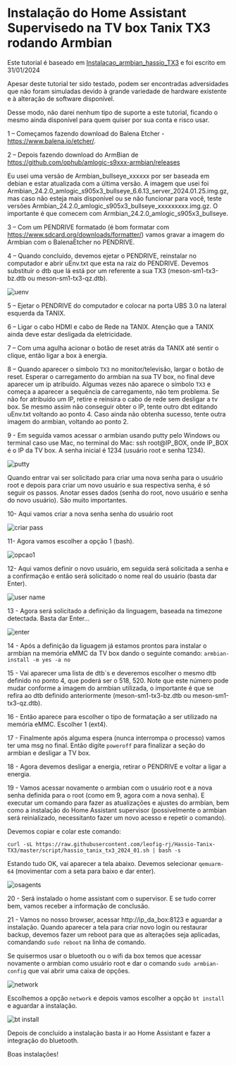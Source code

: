 # Instalação do Home Assistant Supervisedo na TV box Tanix TX3 rodando Armbian

Este tutorial é baseado em [Instalacao_armbian_hassio_TX3][Instalacao_armbian_hassio_TX3] e foi escrito em 31/01/2024

Apesar deste tutorial ter sido testado, podem ser encontradas adversidades que não foram simuladas devido à grande variedade de hardware existente e à alteração de software disponível.

Desse modo, não darei nenhum tipo de suporte a este tutorial, ficando o mesmo ainda disponível para quem quiser por sua conta e risco usar.

1 – Começamos fazendo download do Balena Etcher - https://www.balena.io/etcher/.

2 – Depois fazendo download do ArmBian de https://github.com/ophub/amlogic-s9xxx-armbian/releases

Eu usei uma versão de Armbian_bullseye_xxxxxx por ser baseada em debian e estar atualizada com a última versão.
A imagem que usei foi Armbian_24.2.0_amlogic_s905x3_bullseye_6.6.13_server_2024.01.25.img.gz, mas caso não esteja mais disponível ou se não funcionar para você, teste versões Armbian_24.2.0_amlogic_s905x3_bullseye_xxxxxxxxx.img.gz.
O importante é que comecem com Armbian_24.2.0_amlogic_s905x3_bullseye.

3 – Com um PENDRIVE formatado (é bom formatar com https://www.sdcard.org/downloads/formatter/) vamos gravar a imagem do Armbian com o BalenaEtcher no PENDRIVE.

4 – Quando concluído, devemos ejetar o PENDRIVE, reinstalar no computador e abrir uEnv.txt que esta na raiz do PENDRIVE. Devemos substituir o dtb que lá está por um referente a sua TX3 (meson-sm1-tx3-bz.dtb ou meson-sm1-tx3-qz.dtb).

![uenv](https://user-images.githubusercontent.com/43672635/212434955-3c84c7e5-49ce-41e8-b596-eefc1b564e4a.png)

5 – Ejetar o PENDRIVE do computador e colocar na porta UBS 3.0 na lateral esquerda da TANIX.

6 – Ligar o cabo HDMI e cabo de Rede na TANIX. Atenção que a TANIX ainda deve estar desligada da eletricidade.

7 – Com uma agulha acionar o botão de reset atrás da TANIX até sentir o clique, então ligar a box à energia.

8 – Quando aparecer o símbolo ```TX3``` no monitor/televisão, largar o botão de reset. Esperar o carregamento do armbian na sua TV box, no final deve aparecer um ip atribuído.
Algumas vezes não aparece o símbolo ```TX3``` e começa a aparecer a sequência de carregamento, não tem problema.
Se não for atribuído um IP, retire e reinsira o cabo de rede sem desligar a tv box. Se mesmo assim não conseguir obter o IP, tente outro dbt editando uEnv.txt voltando ao ponto 4.
Caso ainda não obtenha sucesso, tente outra imagem do armbian, voltando ao ponto 2.

9 - Em seguida vamos acessar o armbian usando putty pelo Windows ou terminal caso use Mac, no terminal do Mac: ssh root@IP_BOX, onde IP_BOX é o IP da TV box. A senha inicial é 1234 (usuário root e senha 1234).

![putty](https://user-images.githubusercontent.com/43672635/212269473-e8f5bc73-39d8-4352-98cf-fd8240dec856.png)

Quando entrar vai ser solicitado para criar uma nova senha para o usuário root e depois para criar um novo usuário e sua respectiva senha, é só seguir os passos. Anotar esses dados (senha do root, novo usuário e senha do novo usuário). São muito importantes.

10- Aqui vamos criar a nova senha senha do usuário root

![criar pass](https://user-images.githubusercontent.com/43672635/212269776-ed27a55b-6676-4eca-a8e3-6418d0ad7947.jpeg)

11- Agora vamos escolher a opção 1 (bash).

![opcao1](https://user-images.githubusercontent.com/43672635/212270022-2681da32-4073-4102-85f8-3daa138bbdd9.jpeg)

12- Aqui vamos definir o novo usuário, em seguida será solicitada a senha e a confirmação e então será solicitado o nome real do usuário (basta dar Enter).

![user name](https://user-images.githubusercontent.com/43672635/212333440-deb4cfc2-1f09-4f76-ae35-2d5c272f1a41.jpeg)

13 - Agora será solicitado a definição da linguagem, baseada na timezone detectada. Basta dar Enter...

![enter](https://user-images.githubusercontent.com/43672635/212333795-0eef3850-bc21-4ff2-8772-10e93a15e41e.jpeg)

14 - Após a definição da liguagem já estamos prontos para instalar o armbian na memória eMMC da TV box dando o seguinte comando: ```armbian-install -m yes -a no```

15 - Vai aparecer uma lista de dtb´s e deveremos escolher o mesmo dtb definido no ponto 4, que poderá ser o 518, 520. Note que este número pode mudar conforme a imagem do armbian utilizada, o importante é que se refira ao dtb definido anteriormente (meson-sm1-tx3-bz.dtb ou meson-sm1-tx3-qz.dtb).

16 - Então aparece para escolher o tipo de formatação a ser utilizado na memória eMMC. Escolher 1 (ext4).

17 - Finalmente após alguma espera (nunca interrompa o processo) vamos ter uma msg no final. Então digite ```poweroff``` para finalizar a seção do armbian e desligar a TV box.

18 - Agora devemos desligar a energia, retirar o PENDRIVE e voltar a ligar a energia.

19 - Vamos acessar novamente o armbian com o usuário root e a nova senha definida para o root (como em 9, agora com a nova senha).
E executar um comando para fazer as atualizações e ajustes do armbian, bem como a instalação do Home Assistant supervisor (possivelmente o armbian será reinializado, necessitanto fazer um novo acesso e repetir o comando).

Devemos copiar e colar este comando:

```curl -sL https://raw.githubusercontent.com/leofig-rj/Hassio-Tanix-TX3/master/script/hassio_tanix_tx3_2024_01.sh | bash -s ```

Estando tudo OK, vai aparecer a tela abaixo. Devemos selecionar ```qemuarm-64``` (movimentar com a seta para baixo e dar enter).

![osagents](https://user-images.githubusercontent.com/43672635/212336624-b7161dfe-b0d1-4440-a8aa-589c95bd3abb.jpeg)

20 - Será instalado o home assistant com o supervisor. E se tudo correr bem, vamos receber a informação de conclusão.

21 - Vamos no nosso browser, acessar http://ip_da_box:8123 e aguardar a instalação. Quando aparecer a tela para criar novo login ou restaurar backup, devemos fazer um reboot para que as alterações seja aplicadas, comandando ```sudo reboot``` na linha de comando.

Se quisermos usar o bluetooth ou o wifi da box temos que acessar novamente o armbian como usuário root e dar o comando ```sudo armbian-config``` que vai abrir uma caixa de opções.

![network](https://user-images.githubusercontent.com/43672635/212344741-788c48c3-e7e4-4fce-b1b4-25d86ddac8f3.png)

Escolhemos a opção ```network``` e depois vamos escolher a opção ```bt install``` e aguardar a instalação.

![bt install](https://user-images.githubusercontent.com/43672635/212345004-a5651ad2-c35e-4fa4-81f5-170757be65f1.png)

Depois de concluído a instalação basta ir ao Home Assistant e fazer a integração do bluetooth.

Boas instalações!

[Instalacao_armbian_hassio_TX3]: https://github.com/maxcalavera81/Instalacao_armbian_hassio_TX3/tree/main
